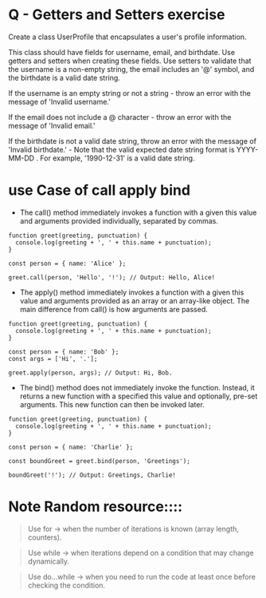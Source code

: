 # Q - Getters and Setters exercise
Create a class UserProfile that encapsulates a user's profile information.

This class should have fields for username, email, and birthdate. Use getters and setters when creating these fields. Use setters to validate that the username is a non-empty string, the email includes an '@' symbol, and the birthdate is a valid date string.

If the username is an empty string or not a string - throw an error with the message of 'Invalid username.'

If the email does not include a @ character - throw an error with the message of 'Invalid email.'

If the birthdate is not a valid date string, throw an error with the message of 'Invalid birthdate.' - Note that the valid expected date string format is YYYY-MM-DD . For example, '1990-12-31' is a valid date string.
# use Case of call apply bind
- The call() method immediately invokes a function with a given this value and arguments provided individually, separated by commas.
```
function greet(greeting, punctuation) {
  console.log(greeting + ', ' + this.name + punctuation);
}

const person = { name: 'Alice' };

greet.call(person, 'Hello', '!'); // Output: Hello, Alice!
```
- The apply() method immediately invokes a function with a given this value and arguments provided as an array or an array-like object. The main difference from call() is how arguments are passed.
```
function greet(greeting, punctuation) {
  console.log(greeting + ', ' + this.name + punctuation);
}

const person = { name: 'Bob' };
const args = ['Hi', '.'];

greet.apply(person, args); // Output: Hi, Bob.
```
- The bind() method does not immediately invoke the function. Instead, it returns a new function with a specified this value and optionally, pre-set arguments. This new function can then be invoked later.
```
function greet(greeting, punctuation) {
  console.log(greeting + ', ' + this.name + punctuation);
}

const person = { name: 'Charlie' };

const boundGreet = greet.bind(person, 'Greetings');

boundGreet('!'); // Output: Greetings, Charlie!
```


# Note Random resource::::

> Use for → when the number of iterations is known (array length, counters).

> Use while → when iterations depend on a condition that may change dynamically.

> Use do...while → when you need to run the code at least once before checking the condition.